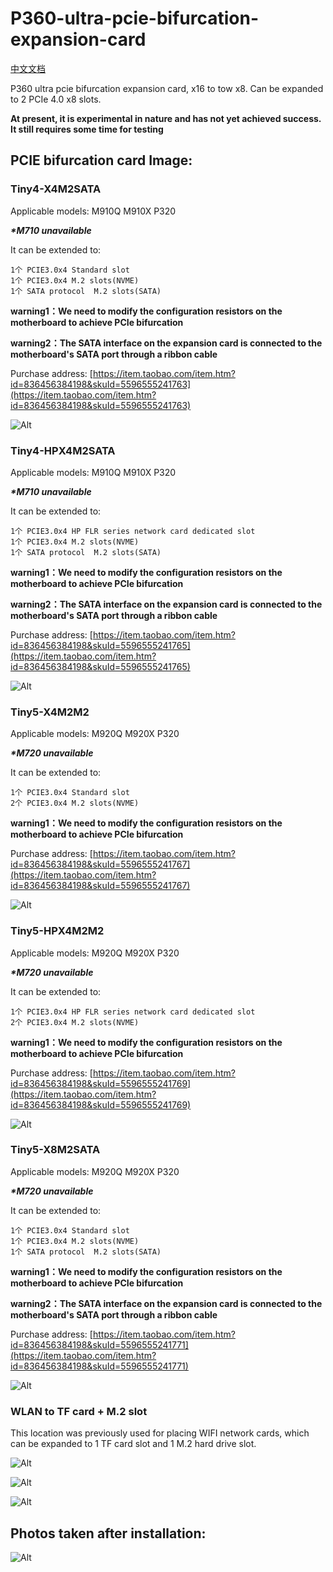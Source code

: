 # P360-ultra-pcie-bifurcation-expansion-card

[中文文档](./README-ZH.md)

P360 ultra pcie bifurcation expansion card, x16 to tow x8.
Can be expanded to 2 PCIe 4.0 x8 slots.

**At present, it is experimental in nature and has not yet achieved success. It still requires some time for testing**



## PCIE bifurcation card Image:

### Tiny4-X4M2SATA

Applicable models: M910Q M910X P320

***\*M710 unavailable***

It can be extended to:

    1个 PCIE3.0x4 Standard slot
    1个 PCIE3.0x4 M.2 slots(NVME)
    1个 SATA protocol  M.2 slots(SATA)

**warning1：We need to modify the configuration resistors on the motherboard to achieve PCIe bifurcation**

**warning2：The SATA interface on the expansion card is connected to the motherboard's SATA port through a ribbon cable**

Purchase address: [https://item.taobao.com/item.htm?id=836456384198&skuId=5596555241763](https://item.taobao.com/item.htm?id=836456384198&skuId=5596555241763)

![Alt](./picture/T4-X4M2SATA.jpg)



### Tiny4-HPX4M2SATA

Applicable models: M910Q M910X P320

***\*M710 unavailable***

It can be extended to:

    1个 PCIE3.0x4 HP FLR series network card dedicated slot
    1个 PCIE3.0x4 M.2 slots(NVME)
    1个 SATA protocol  M.2 slots(SATA)

**warning1：We need to modify the configuration resistors on the motherboard to achieve PCIe bifurcation**

**warning2：The SATA interface on the expansion card is connected to the motherboard's SATA port through a ribbon cable**

Purchase address: [https://item.taobao.com/item.htm?id=836456384198&skuId=5596555241765](https://item.taobao.com/item.htm?id=836456384198&skuId=5596555241765)

![Alt](./picture/T4-HPX4M2SATA.jpg)






### Tiny5-X4M2M2

Applicable models: M920Q M920X P320

***\*M720 unavailable***

It can be extended to:

    1个 PCIE3.0x4 Standard slot
    2个 PCIE3.0x4 M.2 slots(NVME)

**warning1：We need to modify the configuration resistors on the motherboard to achieve PCIe bifurcation**

Purchase address: [https://item.taobao.com/item.htm?id=836456384198&skuId=5596555241767](https://item.taobao.com/item.htm?id=836456384198&skuId=5596555241767)

![Alt](./picture/T5-X4M2M2.jpg)





### Tiny5-HPX4M2M2

Applicable models: M920Q M920X P320

***\*M720 unavailable***

It can be extended to:

    1个 PCIE3.0x4 HP FLR series network card dedicated slot
    2个 PCIE3.0x4 M.2 slots(NVME)

**warning1：We need to modify the configuration resistors on the motherboard to achieve PCIe bifurcation**


Purchase address: [https://item.taobao.com/item.htm?id=836456384198&skuId=5596555241769](https://item.taobao.com/item.htm?id=836456384198&skuId=5596555241769)

![Alt](./picture/T5-HPX4M2M2.jpg)





### Tiny5-X8M2SATA

Applicable models: M920Q M920X P320

***\*M720 unavailable***

It can be extended to:

    1个 PCIE3.0x4 Standard slot
    1个 PCIE3.0x4 M.2 slots(NVME)
    1个 SATA protocol  M.2 slots(SATA)

**warning1：We need to modify the configuration resistors on the motherboard to achieve PCIe bifurcation**

**warning2：The SATA interface on the expansion card is connected to the motherboard's SATA port through a ribbon cable**

Purchase address: [https://item.taobao.com/item.htm?id=836456384198&skuId=5596555241771](https://item.taobao.com/item.htm?id=836456384198&skuId=5596555241771)

![Alt](./picture/T5-X8M2SATA.jpg)



### WLAN to TF card + M.2 slot

This location was previously used for placing WIFI network cards, which can be expanded to 1 TF card slot and 1 M.2 hard drive slot.

![Alt](./picture/WLAN1.jpg)

![Alt](./picture/WLAN2.jpg)

![Alt](./picture/WLAN3.jpg)


## Photos taken after installation:

![Alt](./picture/ZZ1.jpg)

